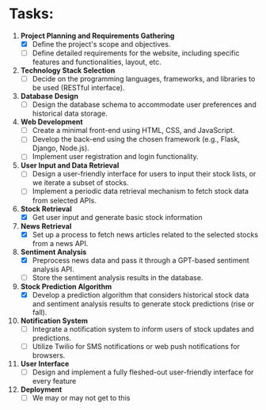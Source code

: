 # Tasks:

1. **Project Planning and Requirements Gathering**
   - [x] Define the project's scope and objectives.
   - [ ] Define detailed requirements for the website, including specific features and functionalities, layout, etc.

2. **Technology Stack Selection**
   - [ ] Decide on the programming languages, frameworks, and libraries to be used (RESTful interface).

3. **Database Design**
   - [ ] Design the database schema to accommodate user preferences and historical data storage.

4. **Web Development**
   - [ ] Create a minimal front-end using HTML, CSS, and JavaScript.
   - [ ] Develop the back-end using the chosen framework (e.g., Flask, Django, Node.js).
   - [ ] Implement user registration and login functionality.

5. **User Input and Data Retrieval**
   - [ ] Design a user-friendly interface for users to input their stock lists, or we iterate a subset of stocks.
   - [ ] Implement a periodic data retrieval mechanism to fetch stock data from selected APIs.

6. **Stock Retrieval**
   - [X] Get user input and generate basic stock information
  
7. **News Retrieval**
   - [X] Set up a process to fetch news articles related to the selected stocks from a news API.

8. **Sentiment Analysis**
   - [X] Preprocess news data and pass it through a GPT-based sentiment analysis API.
   - [ ] Store the sentiment analysis results in the database.

9. **Stock Prediction Algorithm**
   - [x] Develop a prediction algorithm that considers historical stock data and sentiment analysis results to generate stock predictions (rise or fall).

10. **Notification System**
    - [ ] Integrate a notification system to inform users of stock updates and predictions.
    - [ ] Utilize Twilio for SMS notifications or web push notifications for browsers.

11. **User Interface**
    - [ ] Design and implement a fully fleshed-out user-friendly interface for every feature

12. **Deployment**
    - [ ] We may or may not get to this
